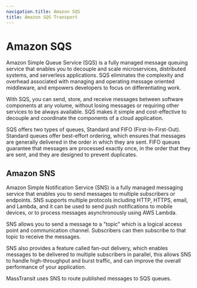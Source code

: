 ```yaml
---
navigation.title: Amazon SQS
title: Amazon SQS Transport
---
```


# Amazon SQS

Amazon Simple Queue Service (SQS) is a fully managed message queuing service that enables you to decouple and scale microservices, distributed systems, and serverless applications. SQS eliminates the complexity and overhead associated with managing and operating message oriented middleware, and empowers developers to focus on differentiating work.

With SQS, you can send, store, and receive messages between software components at any volume, without losing messages or requiring other services to be always available. SQS makes it simple and cost-effective to decouple and coordinate the components of a cloud application.

SQS offers two types of queues, Standard and FIFO (First-In-First-Out). Standard queues offer best-effort ordering, which ensures that messages are generally delivered in the order in which they are sent. FIFO queues guarantee that messages are processed exactly once, in the order that they are sent, and they are designed to prevent duplicates.


## Amazon SNS

Amazon Simple Notification Service (SNS) is a fully managed messaging service that enables you to send messages to multiple subscribers or endpoints. SNS supports multiple protocols including HTTP, HTTPS, email, and Lambda, and it can be used to send push notifications to mobile devices, or to process messages asynchronously using AWS Lambda.

SNS allows you to send a message to a "topic" which is a logical access point and communication channel. Subscribers can then subscribe to that topic to receive the messages.

SNS also provides a feature called fan-out delivery, which enables messages to be delivered to multiple subscribers in parallel, this allows SNS to handle high-throughput and burst traffic, and can improve the overall performance of your application.

MassTransit uses SNS to route published messages to SQS queues.
